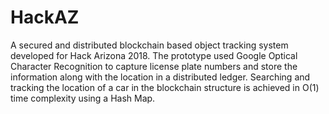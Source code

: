 # HackAZ

A secured and distributed blockchain based object tracking system developed for Hack Arizona 2018. The prototype used Google 
Optical Character Recognition to capture license plate numbers and store the information along with the location in a 
distributed ledger. Searching and tracking the location of a car in the blockchain structure is achieved in O(1) time 
complexity using a Hash Map.
